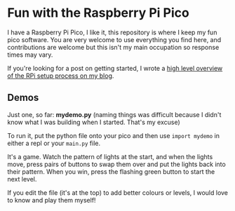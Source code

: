 # Fun with the Raspberry Pi Pico

I have a Raspberry Pi Pico, I like it, this repository is where I keep my fun pico software. You are very welcome to use everything you find here, and contributions are welcome but this isn't my main occupation so response times may vary.

If you're looking for a post on getting started, I wrote a [high level overview of the RPi setup process on my blog](https://lornajane.net/posts/2021/intro-to-rpi-pico-with-mini-memory-game).

## Demos

Just one, so far: **mydemo.py** (naming things was difficult because I didn't know what I was building when I started. That's my excuse)

To run it, put the python file onto your pico and then use `import mydemo` in either a repl or your `main.py` file.

It's a game. Watch the pattern of lights at the start, and when the lights move, press pairs of buttons to swap them over and put the lights back into their pattern. When you win, press the flashing green button to start the next level.

If you edit the file (it's at the top) to add better colours or levels, I would love to know and play them myself!
